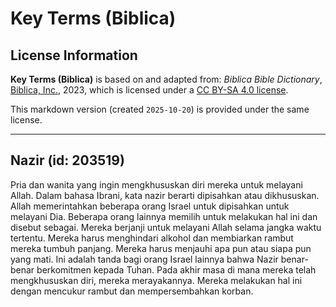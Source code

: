 # Key Terms (Biblica)

## License Information

**Key Terms (Biblica)** is based on and adapted from: _Biblica Bible Dictionary_, [Biblica, Inc.](https://www.biblica.com/), 2023, which is licensed under a [CC BY-SA 4.0 license](https://creativecommons.org/licenses/by-sa/4.0/legalcode.en).

This markdown version (created `2025-10-20`) is provided under the same license.



--------------------------------

## Nazir (id: 203519)

Pria dan wanita yang ingin mengkhususkan diri mereka untuk melayani Allah. Dalam bahasa Ibrani, kata nazir berarti dipisahkan atau dikhususkan. Allah memerintahkan beberapa orang Israel untuk dipisahkan untuk melayani Dia. Beberapa orang lainnya memilih untuk melakukan hal ini dan disebut sebagai. Mereka berjanji untuk melayani Allah selama jangka waktu tertentu. Mereka harus menghindari alkohol dan membiarkan rambut mereka tumbuh panjang. Mereka harus menjauhi apa pun atau siapa pun yang mati. Ini adalah tanda bagi orang Israel lainnya bahwa Nazir benar\-benar berkomitmen kepada Tuhan. Pada akhir masa di mana mereka telah mengkhususkan diri, mereka merayakannya. Mereka melakukan hal ini dengan mencukur rambut dan mempersembahkan korban.


